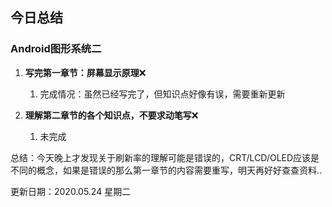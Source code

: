 ## 今日总结



### Android图形系统二

1. **写完第一章节：屏幕显示原理**❌
   1. 完成情况：虽然已经写完了，但知识点好像有误，需要重新更新

1. **理解第二章节的各个知识点，不要求动笔写**❌
   1. 未完成




总结：今天晚上才发现关于刷新率的理解可能是错误的，CRT/LCD/OLED应该是不同的概念，如果是错误的那么第一章节的内容需要重写，明天再好好查查资料..



更新日期：2020.05.24 星期二
